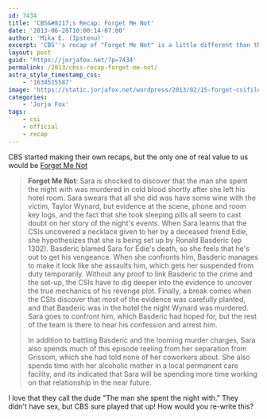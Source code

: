 ```yaml
---
id: 7434
title: 'CBS&#8217;s Recap: Forget Me Not'
date: '2013-06-28T10:00:14-07:00'
author: 'Mika E. (Ipstenu)'
excerpt: 'CBS''s recap of "Forget Me Not" is a little different than the one we might have written.'
layout: post
guid: 'https://jorjafox.net/?p=7434'
permalink: /2013/cbss-recap-forget-me-not/
astra_style_timestamp_css:
    - '1634515587'
image: 'https://static.jorjafox.net/wordpress/2013/02/15-forget-csifiles02.jpg'
categories:
    - 'Jorja Fox'
tags:
    - csi
    - official
    - recap
---
```


CBS started making their own recaps, but the only one of real value to us would be <a href="http://www.cbs.com/shows/csi/episodes/209372">Forget Me Not</a>
<blockquote><strong>Forget Me Not</strong>: Sara is shocked to discover that the man she spent the night with was murdered in cold blood shortly after she left his hotel room. Sara swears that all she did was have some wine with the victim, Taylor Wynard, but evidence at the scene, phone and room key logs, and the fact that she took sleeping pills all seem to cast doubt on her story of the night's events. When Sara learns that the CSIs uncovered a necklace given to her by a deceased friend Edie, she hypothesizes that she is being set up by Ronald Basderic (ep 1302). Basderic blamed Sara for Edie's death, so she feels that he's out to get his vengeance. When she confronts him, Basderic manages to make it look like she assaults him, which gets her suspended from duty temporarily. Without any proof to link Basderic to the crime and the set-up, the CSIs have to dig deeper into the evidence to uncover the true mechanics of his revenge plot. Finally, a break comes when the CSIs discover that most of the evidence was carefully planted, and that Basderic was in the hotel the night Wynard was murdered.  Sara goes to confront him, which Basderic had hoped for, but the rest of the team is there to hear his confession and arrest him.

In addition to battling Basderic and the looming murder charges, Sara also spends much of this episode reeling from her separation from Grissom, which she had told none of her coworkers about. She also spends time with her alcoholic mother in a local permanent care facility, and its indicated that Sara will be spending more time working on that relationship in the near future.</blockquote>
I love that they call the dude "The man she spent the night with." They didn't have sex, but CBS sure played that up! How would you re-write this?